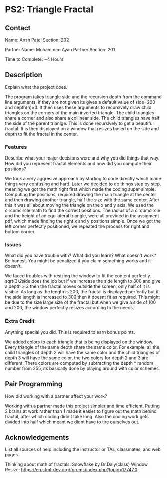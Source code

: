 # PS2: Triangle Fractal

## Contact
Name: Ansh Patel
Section: 202

Partner Name: Mohammed Ayan
Partner Section: 201

Time to Complete: ~4 Hours


## Description
Explain what the project does.

The program takes triangle side and the recursion depth from the command line arguments, if they are not given its gives a default value of side=200 and depth(n)=3. It then uses these arguments to recursively draw child triangles on the corners of the main inverted triangle. The child triangles share a corner and also share a collinear side. The child triangles have half the side of the parent trianlge. This is done recursively to get a beautiful fractal. It is then displayed on a window that resizes based on the side and depth to fit the fractal in the center.

### Features
Describe what your major decisions were and why you did things that way.  How did you represent fractal elements and how did you compute their positions?

We took a very aggresive approach by starting to code directly which made things very confusing and hard. Later we decided to do things step by step, meaning we got the math right first which made the coding super simple. Computing the positions, required drawing the main triangle at the center and then drawing another triangle, half the size with the same center. After this it was all about moving the triangle on the x and y axis. We used the circumcircle math to find the correct positions. The radius of a circumcircle and the height of an equilateral triangle, were all provided in the assigment pdf, which made finding the right x and y positions simple. Once we got the left corner perfectly positioned, we repeated the process for right and bottom corner.

### Issues
What did you have trouble with?  What did you learn?  What doesn't work?  Be honest.  You might be penalized if you claim something works and it doesn't.

We faced troubles with resizing the window to fit the content perfectly. sqrt(3)*2*side does the job but if we increase the side length to 300 and give a depth > 3 then the fractal moves outside the screen, only half of it is visible. As long as the length is 200, the fractal is displayed perfectly but if the side length is increased to 300 then it doesnt fit as required. This might be due to the size large size of the fractal but when we give a side of 100 and 200, the window perfectly resizes according to the needs.

### Extra Credit
Anything special you did.  This is required to earn bonus points.

We added colors to each triangle that is being displayed on the window. Every triangle of the same depth share the same color. For example: all the child triangles of depth 2 will have the same color and the child triangles of depth 3 will have the same color, the two colors for depth 2 and 3 are different. There colors are computed by subtracting the depth * random number from 255, its basically done by playing around with color schemes.

## Pair Programming
How did working with a partner affect your work?

Working with a partner made this project simpler and time efficient. Putting 2 brains at work rather than 1 made it easier to figure out the math behind fractal, after which coding didn't take long. Also the coding work gets divided into half which meant we didnt have to tire ourselves out.

## Acknowledgements
List all sources of help including the instructor or TAs, classmates, and web pages.

Thinking about math of fractals: Snowflake by Dr.Daly(class)
Window Resize: https://en.sfml-dev.org/forums/index.php?topic=17747.0
